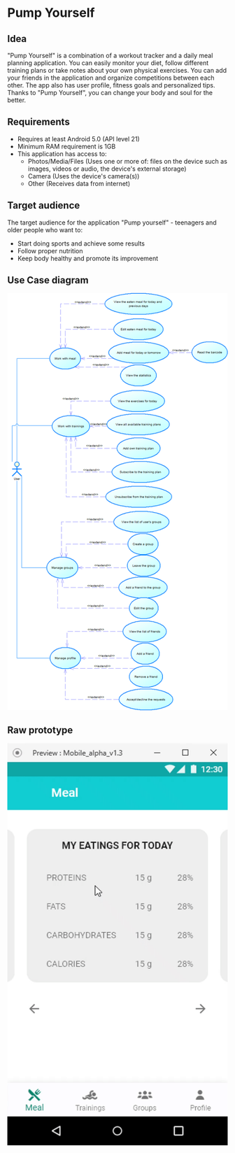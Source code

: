 # Pump Yourself

## Idea
"Pump Yourself" is a combination of a workout tracker and a daily meal planning application. You can easily monitor your diet, follow different training plans or take notes about your own physical exercises. You can add your friends in the application and organize competitions between each other. The app also has user profile, fitness goals and personalized tips. Thanks to "Pump Yourself", you can change your body and soul for the better.

## Requirements
- Requires at least Android 5.0 (API level 21)
- Minimum RAM requirement is 1GB
- This application has access to:
	* Photos/Media/Files (Uses one or more of: files on the device such as images, videos or audio, the device's external storage)
	* Camera (Uses the device's camera(s))
	* Other (Receives data from internet)

## Target audience
The target audience for the application "Pump yourself" - teenagers and older people who want to:
- Start doing sports and achieve some results
- Follow proper nutrition
- Keep body healthy and promote its improvement

## Use Case diagram
<p align="center">
	<img src="app/src/main/res/diagrams/use_case_v2.0.png" alt="Use Case Diagram">
</p>

## Raw prototype
<p align="center">
	<img src="app/src/main/res/diagrams/ezgif.com-video-to-gif.gif?raw=true" alt="Use Case Diagram">
</p>
